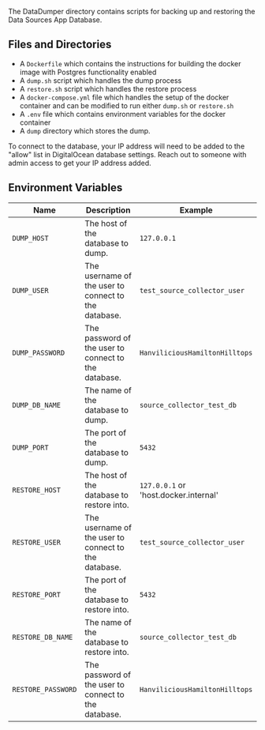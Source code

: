 The DataDumper directory contains scripts for backing up and restoring the Data Sources App Database.

## Files and Directories
- A `Dockerfile` which contains the instructions for building the docker image with Postgres functionality enabled
- A `dump.sh` script which handles the dump process
- A `restore.sh` script which handles the restore process
- A `docker-compose.yml` file which handles the setup of the docker container and can be modified to run either `dump.sh` or `restore.sh`
- A `.env` file which contains environment variables for the docker container
- A `dump` directory which stores the dump.

To connect to the database, your IP address will need to be added to the "allow" list in DigitalOcean database settings. Reach out to someone with admin access to get your IP address added.

## Environment Variables

| Name            | Description                                                                                                                                                                                                                                                       | Example                        |
|-----------------|-------------------------------------------------------------------------------------|--------------------------------|
| `DUMP_HOST`     | The host of the database to dump.  | `127.0.0.1`                    |
| `DUMP_USER`     | The username of the user to connect to the database. | `test_source_collector_user`   |
| `DUMP_PASSWORD` | The password of the user to connect to the database. | `HanviliciousHamiltonHilltops` |
| `DUMP_DB_NAME`  | The name of the database to dump. | `source_collector_test_db`     |
| `DUMP_PORT`     | The port of the database to dump.  | `5432`                         |
| `RESTORE_HOST`  | The host of the database to restore into. | `127.0.0.1` or 'host.docker.internal'                |
| `RESTORE_USER`  | The username of the user to connect to the database. | `test_source_collector_user`   |
| `RESTORE_PORT`  | The port of the database to restore into.  | `5432`                         |
| `RESTORE_DB_NAME` | The name of the database to restore into. | `source_collector_test_db`     |
| `RESTORE_PASSWORD` | The password of the user to connect to the database. | `HanviliciousHamiltonHilltops` |
